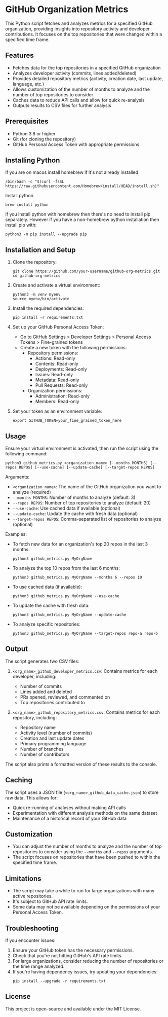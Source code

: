 # GitHub Organization Metrics

This Python script fetches and analyzes metrics for a specified GitHub organization, providing insights into repository activity and developer contributions. It focuses on the top repositories that were changed within a specified time frame.

## Features

- Fetches data for the top repositories in a specified GitHub organization
- Analyzes developer activity (commits, lines added/deleted)
- Provides detailed repository metrics (activity, creation date, last update, language, etc.)
- Allows customization of the number of months to analyze and the number of top repositories to consider
- Caches data to reduce API calls and allow for quick re-analysis
- Outputs results to CSV files for further analysis

## Prerequisites

- Python 3.8 or higher
- Git (for cloning the repository)
- GitHub Personal Access Token with appropriate permissions

## Installing Python

If you are on macos install homebrew if it's not already installed

```
/bin/bash -c "$(curl -fsSL https://raw.githubusercontent.com/Homebrew/install/HEAD/install.sh)"
```

Install python

```
brew install python
```

If you install python with homebrew then there's no need to install pip separately.
However if you have a non-homebrew python installation then install pip with:
```
python3 -m pip install --upgrade pip
```

## Installation and Setup

1. Clone the repository:

   ```
   git clone https://github.com/your-username/github-org-metrics.git
   cd github-org-metrics
   ```

2. Create and activate a virtual environment:

   ```
   python3 -m venv myenv
   source myenv/bin/activate
   ```

3. Install the required dependencies:

   ```
   pip install -r requirements.txt
   ```

4. Set up your GitHub Personal Access Token:

   - Go to GitHub Settings > Developer Settings > Personal Access Tokens > Fine-grained tokens
   - Create a new token with the following permissions:
     - Repository permissions:
       - Actions: Read-only
       - Contents: Read-only
       - Deployments: Read-only
       - Issues: Read-only
       - Metadata: Read-only
       - Pull Requests: Read-only
     - Organization permissions:
       - Administration: Read-only
       - Members: Read-only

5. Set your token as an environment variable:
   ```
   export GITHUB_TOKEN=your_fine_grained_token_here
   ```

## Usage

Ensure your virtual environment is activated, then run the script using the following command:

```
python3 github_metrics.py <organization_name> [--months MONTHS] [--repos REPOS] [--use-cache] [--update-cache] [--target-repos REPOS]
```

Arguments:

- `<organization_name>`: The name of the GitHub organization you want to analyze (required)
- `--months MONTHS`: Number of months to analyze (default: 3)
- `--repos REPOS`: Number of top repositories to analyze (default: 20)
- `--use-cache`: Use cached data if available (optional)
- `--update-cache`: Update the cache with fresh data (optional)
- `--target-repos REPOS`: Comma-separated list of repositories to analyze (optional)

Examples:

- To fetch new data for an organization's top 20 repos in the last 3 months:
  ```
  python3 github_metrics.py MyOrgName
  ```
- To analyze the top 10 repos from the last 6 months:
  ```
  python3 github_metrics.py MyOrgName --months 6 --repos 10
  ```
- To use cached data (if available):
  ```
  python3 github_metrics.py MyOrgName --use-cache
  ```
- To update the cache with fresh data:
  ```
  python3 github_metrics.py MyOrgName --update-cache
  ```
- To analyze specific repositories:
  ```
  python3 github_metrics.py MyOrgName --target-repos repo-a repo-b
  ```

## Output

The script generates two CSV files:

1. `<org_name>_github_developer_metrics.csv`: Contains metrics for each developer, including:

   - Number of commits
   - Lines added and deleted
   - PRs opened, reviewed, and commented on
   - Top repositories contributed to

2. `<org_name>_github_repository_metrics.csv`: Contains metrics for each repository, including:
   - Repository name
   - Activity level (number of commits)
   - Creation and last update dates
   - Primary programming language
   - Number of branches
   - Number of contributors

The script also prints a formatted version of these results to the console.

## Caching

The script uses a JSON file (`<org_name>_github_data_cache.json`) to store raw data. This allows for:

- Quick re-running of analyses without making API calls
- Experimentation with different analysis methods on the same dataset
- Maintenance of a historical record of your GitHub data

## Customization

- You can adjust the number of months to analyze and the number of top repositories to consider using the `--months` and `--repos` arguments.
- The script focuses on repositories that have been pushed to within the specified time frame.

## Limitations

- The script may take a while to run for large organizations with many active repositories.
- It's subject to GitHub API rate limits.
- Some data may not be available depending on the permissions of your Personal Access Token.

## Troubleshooting

If you encounter issues:

1. Ensure your GitHub token has the necessary permissions.
2. Check that you're not hitting GitHub's API rate limits.
3. For large organizations, consider reducing the number of repositories or the time range analyzed.
4. If you're having dependency issues, try updating your dependencies:
   ```
   pip install --upgrade -r requirements.txt
   ```

## License

This project is open-source and available under the MIT License.
